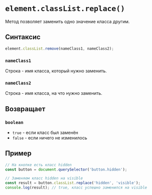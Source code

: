 # `element.classList.replace()`

Метод позволяет заменить одно значение класса другим.

## Синтаксис

```js
element.classList.remove(nameClass1, nameClass2);
```

### `nameClass1`

Строка - имя класса, который нужно заменить.

### `nameClass2`

Строка - имя класса, на что нужно заменить.

## Возвращает

### `boolean`

- `true` - если класс был заменён
- `false` - если ничего не изменилось

## Пример

```js
// На кнопке есть класс hidden
const button = document.querySelector('button.hidden');

// Заменяем класс hidden на visible
const result = button.classList.replace('hidden', 'visible');
console.log(result); // true, класс успешно заменился на visible
```
